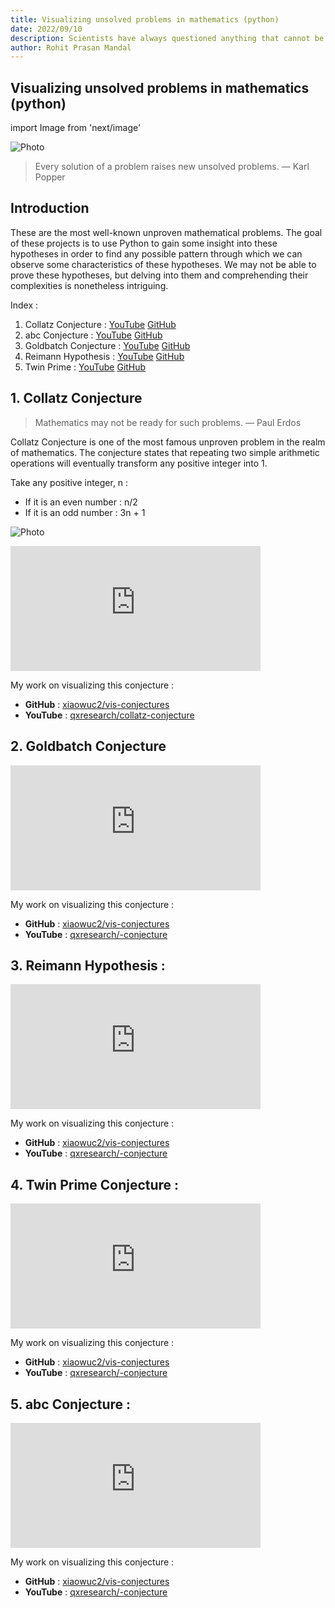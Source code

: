 ```yaml
---
title: Visualizing unsolved problems in mathematics (python)
date: 2022/09/10
description: Scientists have always questioned anything that cannot be described or understood with the naked eye. One of the most contentious issues, "is there God" has also been proven by logic. However, there are some mathematical problems that remains unsolved.
author: Rohit Prasan Mandal
---
```


## Visualizing unsolved problems in mathematics (python)

import Image from 'next/image'

<Image
  src="/images/um.png"
  alt="Photo"
  width={4592}
  height={2584}
  priority
  className="next-image"
/>

> Every solution of a problem raises new unsolved problems. 
 — Karl Popper
 

## Introduction 

These are the most well-known unproven mathematical problems. The goal of these projects is to use Python to gain some insight into these hypotheses in order to find any possible pattern through which we can observe some characteristics of these hypotheses. We may not be able to prove these hypotheses, but delving into them and comprehending their complexities is nonetheless intriguing.

Index : 
1. Collatz Conjecture : [YouTube]()  [GitHub]()
2. abc Conjecture : [YouTube]()  [GitHub]()
3. Goldbatch Conjecture : [YouTube]()  [GitHub]()
4. Reimann Hypothesis : [YouTube]()  [GitHub]()
5. Twin Prime : [YouTube]()  [GitHub]()
 
## 1. Collatz Conjecture 

> Mathematics may not be ready for such problems.
  — Paul Erdos

Collatz Conjecture is one of the most famous unproven problem in the realm of mathematics. The conjecture states that repeating two simple arithmetic operations will eventually transform any positive integer into 1.

Take any positive integer, n :
- If it is an even number : n/2
- If it is an odd number : 3n + 1

<Image
  src="/images/collatz_steps.png"
  alt="Photo"
  priority
  className="next-image"
/>


<iframe width="400" height="200" src="https://www.youtube.com/embed/kj9wWXW_QL4" title="YouTube video player" frameborder="0" allow="accelerometer; autoplay; clipboard-write; encrypted-media; gyroscope; picture-in-picture" allowfullscreen></iframe>

My work on visualizing this conjecture : 
- **GitHub** : [xiaowuc2/vis-conjectures]()
- **YouTube** : [qxresearch/collatz-conjecture]()

## 2. Goldbatch Conjecture



<iframe width="400" height="200" src="https://www.youtube.com/embed/kj9wWXW_QL4" title="YouTube video player" frameborder="0" allow="accelerometer; autoplay; clipboard-write; encrypted-media; gyroscope; picture-in-picture" allowfullscreen></iframe>

My work on visualizing this conjecture : 
- **GitHub** : [xiaowuc2/vis-conjectures]()
- **YouTube** : [qxresearch/-conjecture]()

## 3. Reimann Hypothesis :




<iframe width="400" height="200" src="https://www.youtube.com/embed/kj9wWXW_QL4" title="YouTube video player" frameborder="0" allow="accelerometer; autoplay; clipboard-write; encrypted-media; gyroscope; picture-in-picture" allowfullscreen></iframe>

My work on visualizing this conjecture : 
- **GitHub** : [xiaowuc2/vis-conjectures]()
- **YouTube** : [qxresearch/-conjecture]()

## 4. Twin Prime Conjecture :


<iframe width="400" height="200" src="https://www.youtube.com/embed/kj9wWXW_QL4" title="YouTube video player" frameborder="0" allow="accelerometer; autoplay; clipboard-write; encrypted-media; gyroscope; picture-in-picture" allowfullscreen></iframe>

My work on visualizing this conjecture : 
- **GitHub** : [xiaowuc2/vis-conjectures]()
- **YouTube** : [qxresearch/-conjecture]()


## 5. abc Conjecture : 


<iframe width="400" height="200" src="https://www.youtube.com/embed/kj9wWXW_QL4" title="YouTube video player" frameborder="0" allow="accelerometer; autoplay; clipboard-write; encrypted-media; gyroscope; picture-in-picture" allowfullscreen></iframe>

My work on visualizing this conjecture : 
- **GitHub** : [xiaowuc2/vis-conjectures]()
- **YouTube** : [qxresearch/-conjecture]()
